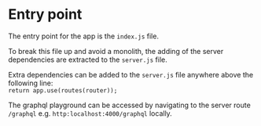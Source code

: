 # Entry point
The entry point for the app is the `index.js` file.

To break this file up and avoid a monolith, 
the adding of the server dependencies are
extracted to the `server.js` file.

Extra dependencies can be added to the
`server.js` file anywhere above the following line:<br>
```return app.use(routes(router));```

The graphql playground can be accessed by navigating to the server route `/graphql` e.g. `http:localhost:4000/graphql` locally.
